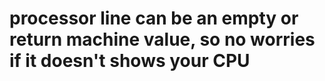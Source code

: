 # processor line can be an empty or return machine value, so no worries if it doesn't shows your CPU
